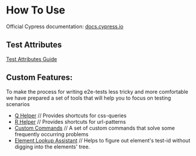 # How To Use
Official Cypress documentation: [docs.cypress.io](https://docs.cypress.io/)

## Test Attributes
[Test Attributes Guide](TestAttributes.md)

## Custom Features:
To make the process for writing e2e-tests less tricky and more comfortable 
we have prepared a set of tools that will help you to focus on testing scenarios 

- [Q Helper](QHelper.md) // Provides shortcuts for css-queries
- [R Helper](RHelper.md) // Provides shortcuts for url-patterns
- [Custom Commands](CustomCommands.md) // A set of custom commands that solve some frequently occurring problems
- [Element Lookup Assistant](ElementLookupAssistant.md) // Helps to figure out element's test-id without digging into the elements' tree.
